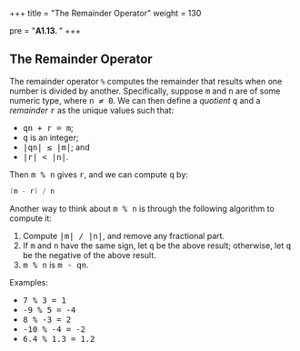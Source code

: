 +++
title = "The Remainder Operator"
weight = 130

pre = "<b>A1.13. </b>"
+++

## The Remainder Operator

The remainder operator `%` computes the remainder that results when one number is divided by another. Specifically, suppose <tt>m</tt> and <tt>n</tt> are of some numeric type, where <tt>n ≠ 0</tt>. We can then define a _quotient_ <tt>q</tt> and a _remainder_ <tt>r</tt> as the unique values such that:

*   <tt>qn + r = m</tt>;
*   <tt>q</tt> is an integer;
*   <tt>|qn| ≤ |m|</tt>; and
*   <tt>|r| < |n|</tt>.

Then <tt>m % n</tt> gives <tt>r</tt>, and we can compute <tt>q</tt> by:
```C#
(m - r) / n
```
Another way to think about <tt>m % n</tt> is through the following algorithm to compute it:

1.  Compute <tt>|m| / |n|</tt>, and remove any fractional part.
2.  If <tt>m</tt> and <tt>n</tt> have the same sign, let <tt>q</tt> be the above result; otherwise, let <tt>q</tt> be the negative of the above result.
3.  <tt>m % n</tt> is <tt>m - qn</tt>.

Examples:

*   <tt>7 % 3 = 1</tt>
*   <tt>-9 % 5 = -4</tt>
*   <tt>8 % -3 = 2</tt>
*   <tt>-10 % -4 = -2</tt>
*   <tt>6.4 % 1.3 = 1.2</tt>

